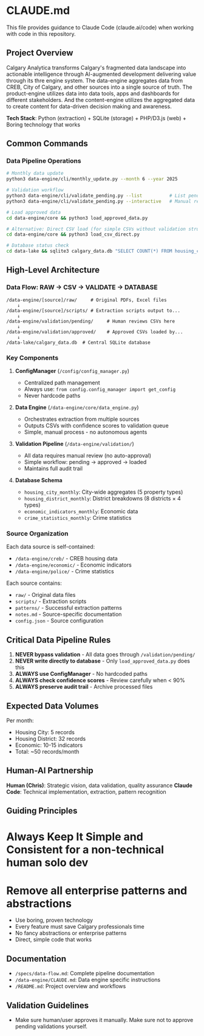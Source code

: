 # CLAUDE.md

This file provides guidance to Claude Code (claude.ai/code) when working with code in this repository.

## Project Overview

Calgary Analytica transforms Calgary's fragmented data landscape into actionable intelligence through AI-augmented development delivering value through its thre engine system. The data-engine aggregates data from CREB, City of Calgary, and other sources into a single source of truth. The product-engine utilizes data into data tools, apps and dashboards for different stakeholders. And the content-engine utilizes the aggregated data to create content for data-driven decision making and awareness.

**Tech Stack**: Python (extraction) + SQLite (storage) + PHP/D3.js (web) + Boring technology that works

## Common Commands

### Data Pipeline Operations
```bash
# Monthly data update
python3 data-engine/cli/monthly_update.py --month 6 --year 2025

# Validation workflow
python3 data-engine/cli/validate_pending.py --list          # List pending items
python3 data-engine/cli/validate_pending.py --interactive   # Manual review

# Load approved data
cd data-engine/core && python3 load_approved_data.py

# Alternative: Direct CSV load (for simple CSVs without validation structure)
cd data-engine/core && python3 load_csv_direct.py

# Database status check
cd data-lake && sqlite3 calgary_data.db "SELECT COUNT(*) FROM housing_city_monthly;"
```

## High-Level Architecture

### Data Flow: RAW → CSV → VALIDATE → DATABASE

```
/data-engine/[source]/raw/     # Original PDFs, Excel files
    ↓
/data-engine/[source]/scripts/ # Extraction scripts output to...
    ↓
/data-engine/validation/pending/     # Human reviews CSVs here
    ↓
/data-engine/validation/approved/    # Approved CSVs loaded by...
    ↓
/data-lake/calgary_data.db  # Central SQLite database
```

### Key Components

1. **ConfigManager** (`/config/config_manager.py`)
   - Centralized path management
   - Always use: `from config.config_manager import get_config`
   - Never hardcode paths

2. **Data Engine** (`/data-engine/core/data_engine.py`)
   - Orchestrates extraction from multiple sources
   - Outputs CSVs with confidence scores to validation queue
   - Simple, manual process - no autonomous agents

3. **Validation Pipeline** (`/data-engine/validation/`)
   - All data requires manual review (no auto-approval)
   - Simple workflow: pending → approved → loaded
   - Maintains full audit trail

4. **Database Schema**
   - `housing_city_monthly`: City-wide aggregates (5 property types)
   - `housing_district_monthly`: District breakdowns (8 districts × 4 types)
   - `economic_indicators_monthly`: Economic data
   - `crime_statistics_monthly`: Crime statistics

### Source Organization

Each data source is self-contained:
- `/data-engine/creb/` - CREB housing data
- `/data-engine/economic/` - Economic indicators
- `/data-engine/police/` - Crime statistics

Each source contains:
- `raw/` - Original data files
- `scripts/` - Extraction scripts
- `patterns/` - Successful extraction patterns
- `notes.md` - Source-specific documentation
- `config.json` - Source configuration

## Critical Data Pipeline Rules

1. **NEVER bypass validation** - All data goes through `/validation/pending/`
2. **NEVER write directly to database** - Only `load_approved_data.py` does this
3. **ALWAYS use ConfigManager** - No hardcoded paths
4. **ALWAYS check confidence scores** - Review carefully when < 90%
5. **ALWAYS preserve audit trail** - Archive processed files

## Expected Data Volumes

Per month:
- Housing City: 5 records
- Housing District: 32 records
- Economic: 10-15 indicators
- Total: ~50 records/month

## Human-AI Partnership

**Human (Chris)**: Strategic vision, data validation, quality assurance
**Claude Code**: Technical implementation, extraction, pattern recognition

## Guiding Principles

# Always Keep It Simple and Consistent for a non-technical human solo dev
# Remove all enterprise patterns and abstractions

- Use boring, proven technology
- Every feature must save Calgary professionals time
- No fancy abstractions or enterprise patterns
- Direct, simple code that works

## Documentation

- `/specs/data-flow.md`: Complete pipeline documentation
- `/data-engine/CLAUDE.md`: Data engine specific instructions
- `/README.md`: Project overview and workflows

## Validation Guidelines

- Make sure human/user approves it manually. Make sure not to approve pending validations yourself.